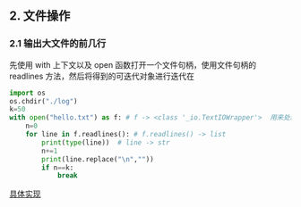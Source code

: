 ## 2. 文件操作

### 2.1 输出大文件的前几行

先使用 with 上下文以及 open 函数打开一个文件句柄，使用文件句柄的 readlines 方法，然后将得到的可迭代对象进行迭代在

```python
import os        
os.chdir("./log")   
k=50     
with open("hello.txt") as f: # f -> <class '_io.TextIOWrapper'>  用来处理文本输入输出操作的类。
    n=0
    for line in f.readlines(): # f.readlines() -> list
        print(type(line))  # line -> str
        n+=1
        print(line.replace("\n",""))
        if n==k:
            break
```

[具体实现](./file/head_file.py)
